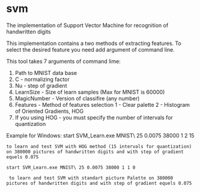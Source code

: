 # svm
The implementation of Support Vector Machine for recognition of handwritten digits

This implementation contains a two methods of extracting features. To select the desired feature you need add argument of command line.

This tool takes 7 arguments of command lime:

1) Path to MNIST data base
2) C - normalizing factor
3) Nu - step of gradient
4) LearnSize - Size of learn samples (Max for MNIST is 60000)
5) MagicNumber - Version of classifire (any number)
6) Features - Method of features selection
   1 - Clear palette
   2 -  Histogram of Oriented Gradients, HOG
 7) If you using HOG - you must specify the number of intervals for quantization
 
 
 Example for Windows:
    start SVM_Learn.exe MNIST\ 25 0.0075 38000 1 2 15
   
    to learn and test SVM with HOG method (15 intervals for quantization) on 380000 pictures of handwritten digits and with step of gradient equels 0.075
    
    start SVM_Learn.exe MNIST\ 25 0.0075 38000 1 1 0
     
     to learn and test SVM with standart picture Palette on 380000 pictures of handwritten digits and with step of gradient equels 0.075
